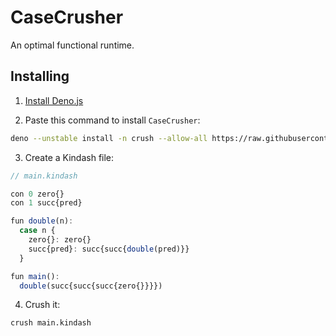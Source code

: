 # CaseCrusher

An optimal functional runtime.

## Installing

1. [Install Deno.js](https://deno.land/manual/getting_started/installation)

2. Paste this command to install `CaseCrusher`:

```bash
deno --unstable install -n crush --allow-all https://raw.githubusercontent.com/taelin-org/CaseCrusher/master/src/CLI.ts
```

3. Create a Kindash file:

```javascript
// main.kindash

con 0 zero{}
con 1 succ{pred}

fun double(n):
  case n {
    zero{}: zero{}
    succ{pred}: succ{succ{double(pred)}}
  }

fun main(): 
  double(succ{succ{succ{zero{}}}})
```

4. Crush it:

```bash
crush main.kindash
```
